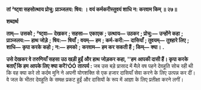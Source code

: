 **तां ²ष्ट्वा सहसोत्थाय प्रोचु: प्राञ्जलय: षिय: ।** **वयं कर्मकरीस्तुवयं शाधि न: करवाम किम् ॥ २७॥** 

**शब्दार्थ** 

**ताम्—** **उसको** **; ²ष्ट्वा—** **देखकर** **; सहसा—** **एकाएक** **; उत्थाय—** **उठकर** **; प्रोचु:—** **उन्होंने कहा** **; प्राञ्जलय:—** **हाथ जोड़े** **;** **षिय:—** **षियाँ** **; वयम्—** **हम** **; कर्म-करी:—** **दासियाँ** **; तुवयम्—** **तुश्हारे लिए** **; शाधि—** **कृपा करके कहो** **; न:—** **हमको** **;** **करवाम—** **हम कर सकती हैं** **; किम्—** **क्या।** **.** 

**उसे देखकर वे तरुणियाँ सहसा उठ खड़ी हुईं और हाथ जोड़कर कहा, ''हम** **आपकी दासी हैं। कृपा करके बताएँ कि हम आपके लिए क्या करें?ÓÓ** **तात्पर्य :** जब उस बड़े प्रासाद में मैले वष पहने देवहूति सोच रही थी कि वह क्या करे तो कर्दम मुनि ने अपनी योगशक्ति से एक हजार दासियाँ सेवा करने के लिए उत्पन्न कर दीं। वे जल के भीतर देवहूति के समक्ष प्रकट हुईं और दासियों के रूप में आज्ञा के लिए प्रतीक्षा करने लगीं।  